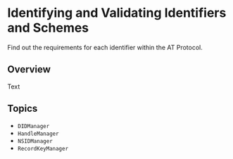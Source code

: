# Identifying and Validating Identifiers and Schemes

Find out the requirements for each identifier within the AT Protocol.

## Overview

<!--@START_MENU_TOKEN@-->Text<!--@END_MENU_TOKEN@-->

## Topics

- ``DIDManager``
- ``HandleManager``
- ``NSIDManager``
- ``RecordKeyManager``
